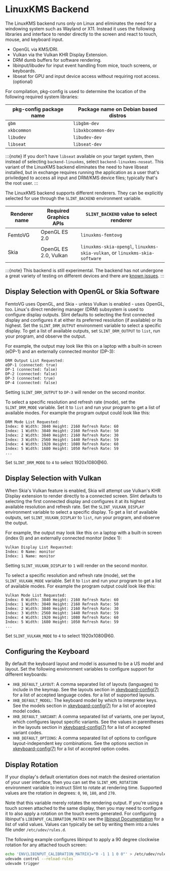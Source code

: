 <!-- Copyright © SixtyFPS GmbH <info@slint.dev> ; SPDX-License-Identifier: MIT -->
# LinuxKMS Backend

The LinuxKMS backend runs only on Linux and eliminates the need for a windowing system such as Wayland or X11.
Instead it uses the following libraries and interface to render directly to the screen and react to touch, mouse,
and keyboard input.

 - OpenGL via KMS/DRI.
 - Vulkan via the Vulkan KHR Display Extension.
 - DRM dumb buffers for software rendering.
 - libinput/libudev for input event handling from mice, touch screens, or keyboards.
 - libseat for GPU and input device access without requiring root access. (optional)

For compilation, pkg-config is used to determine the location of the following required system libraries:

| pkg-config package name | Package name on Debian based distros |
|-------------------------|--------------------------------------|
| `gbm`                   | `libgbm-dev`                         |
| `xkbcommon`             | `libxkbcommon-dev`                   |
| `libudev`               | `libudev-dev`                        |
| `libseat`               | `libseat-dev`                        |

:::{note}
If you don't have `libseat` available on your target system, then instead of selecting `backend-linuxkms`, select
`backend-linuxkms-noseat`. This variant of the LinuxKMS backend eliminates the need to have libseat installed, but
in exchange requires running the application as a user that's priviledged to access all input and DRM/KMS device
files; typically that's the root user.
:::

The LinuxKMS backend supports different renderers. They can be explicitly selected for use through the
`SLINT_BACKEND` environment variable.

| Renderer name | Required Graphics APIs | `SLINT_BACKEND` value to select renderer                                    |
|---------------|------------------------|-----------------------------------------------------------------------------|
| FemtoVG       | OpenGL ES 2.0          | `linuxkms-femtovg`                                                          |
| Skia          | OpenGL ES 2.0, Vulkan  | `linuxkms-skia-opengl`, `linuxkms-skia-vulkan`, or `linuxkms-skia-software` |

:::{note}
This backend is still experimental. The backend has not undergone a great variety of testing on different devices
and there are [known issues](https://github.com/slint-ui/slint/labels/a%3Abackend-linuxkms).
:::

## Display Selection with OpenGL or Skia Software

FemtoVG uses OpenGL, and Skia - unless Vulkan is enabled - uses OpenGL, too. Linux's direct rendering manager
(DRM) subsystem is used to configure display outputs. Slint defaults to selecting the first connected
display and configures it at either its preferred resolution (if available) or its highest. Set the `SLINT_DRM_OUTPUT`
environment variable to select a specific display. To get a list of available outputs, set `SLINT_DRM_OUTPUT`
to `list`, run your program, and observe the output.

For example, the output may look like this on a laptop with a built-in screen (eDP-1) and an externally
connected monitor (DP-3):

```
DRM Output List Requested:
eDP-1 (connected: true)
DP-1 (connected: false)
DP-2 (connected: false)
DP-3 (connected: true)
DP-4 (connected: false)
```

Setting `SLINT_DRM_OUTPUT` to `DP-3` will render on the second monitor.

To select a specific resolution and refresh rate (mode), set the `SLINT_DRM_MODE` variable. Set it to `list` and
run your program to get a list of available modes. For example the program output could look like this:

```
DRM Mode List Requested:
Index: 0 Width: 3840 Height: 2160 Refresh Rate: 60
Index: 1 Width: 3840 Height: 2160 Refresh Rate: 50
Index: 2 Width: 3840 Height: 2160 Refresh Rate: 30
Index: 3 Width: 2560 Height: 1440 Refresh Rate: 59
Index: 4 Width: 1920 Height: 1080 Refresh Rate: 60
Index: 5 Width: 1680 Height: 1050 Refresh Rate: 59
...
```

Set `SLINT_DRM_MODE` to `4` to select 1920x1080@60.

## Display Selection with Vulkan

When Skia's Vulkan feature is enabled, Skia will attempt use Vulkan's KHR Display extension to render
directly to a connected screen. Slint defaults to selecting the first connected display and configures it at
its highest available resolution and refresh rate. Set the `SLINT_VULKAN_DISPLAY` environment variable
to select a specific display. To get a list of available outputs, set `SLINT_VULKAN_DISPLAY` to `list`,
run your program, and observe the output.

For example, the output may look like this on a laptop with a built-in screen (index 0) and an externally
connected monitor (index 1):

```
Vulkan Display List Requested:
Index: 0 Name: monitor
Index: 1 Name: monitor
```

Setting `SLINT_VULKAN_DISPLAY` to `1` will render on the second monitor.

To select a specific resolution and refresh rate (mode), set the `SLINT_VULKAN_MODE` variable. Set it
to `list` and run your program to get a list of available modes. For example the program output could look like this:

```
Vulkan Mode List Requested:
Index: 0 Width: 3840 Height: 2160 Refresh Rate: 60
Index: 1 Width: 3840 Height: 2160 Refresh Rate: 50
Index: 2 Width: 3840 Height: 2160 Refresh Rate: 30
Index: 3 Width: 2560 Height: 1440 Refresh Rate: 59
Index: 4 Width: 1920 Height: 1080 Refresh Rate: 60
Index: 5 Width: 1680 Height: 1050 Refresh Rate: 59
...
```

Set `SLINT_VULKAN_MODE` to `4` to select 1920x1080@60.

## Configuring the Keyboard

By default the keyboard layout and model is assumed to be a US model and layout. Set the following
environment variables to configure support for different keyboards:

* `XKB_DEFAULT_LAYOUT`: A comma separated list of layouts (languages) to include in the keymap.
  See the layouts section in [xkeyboard-config(7)](https://manpages.debian.org/testing/xkb-data/xkeyboard-config.7.en.html) for a list of accepted language codes.
  for a list of supported layouts.
* `XKB_DEFAULT_MODEL`: The keyboard model by which to interpreter keys. See the models section in
  [xkeyboard-config(7)](https://manpages.debian.org/testing/xkb-data/xkeyboard-config.7.en.html) for a list of accepted model codes.
* `XKB_DEFAULT_VARIANT`: A comma separated list of variants, one per layout, which configures layout specific variants. See the values in parentheses in the layouts section in [xkeyboard-config(7)](https://manpages.debian.org/testing/xkb-data/xkeyboard-config.7.en.html) for a list of accepted variant codes.
* `XKB_DEFAULT_OPTIONS`: A comma separated list of options to configure layout-independent key combinations. See the
  options section in
  [xkeyboard-config(7)](https://manpages.debian.org/testing/xkb-data/xkeyboard-config.7.en.html) for a list of accepted option codes.

## Display Rotation

If your display's default orientation does not match the desired orientation of your user interface, then you can
set the `SLINT_KMS_ROTATION` environment variable to instruct Slint to rotate at rendering time. Supported values
are the rotation in degrees: `0`, `90`, `180`, and `270`.

Note that this variable merely rotates the rendering output. If you're using a touch screen attached to the same
display, then you may need to configure it to also apply a rotation on the touch events generated. For configuring
libinput's `LIBINPUT_CALIBRATION_MATRIX` see the [libinput Documentation](https://wayland.freedesktop.org/libinput/doc/latest/device-configuration-via-udev.html#static-device-configuration-via-udev)
for a list of valid values. Values can typically be set by writing them into a rules file under `/etc/udev/rules.d`.

The following example configures libinput to apply a 90 degree clockwise rotation for any attached touch screen:

```bash
echo 'ENV{LIBINPUT_CALIBRATION_MATRIX}="0 -1 1 1 0 0"' > /etc/udev/rules.d/libinput.rules
udevadm control --reload-rules
udevadm trigger
```
